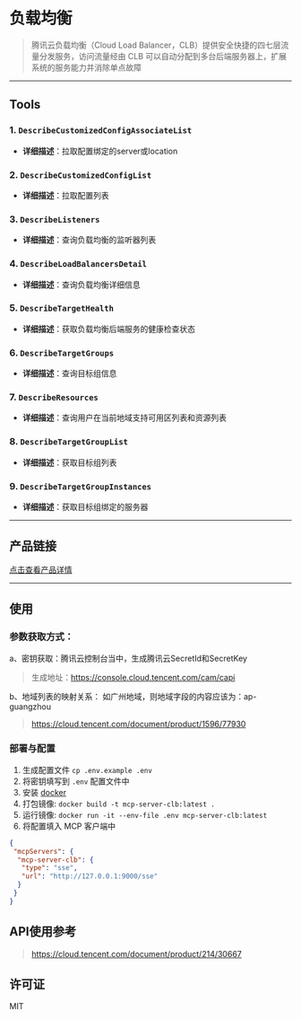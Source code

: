 # 负载均衡
> 腾讯云负载均衡（Cloud Load Balancer，CLB）提供安全快捷的四七层流量分发服务，访问流量经由 CLB 可以自动分配到多台后端服务器上，扩展系统的服务能力并消除单点故障

---

## Tools

### 1. `DescribeCustomizedConfigAssociateList`
- **详细描述**：拉取配置绑定的server或location

### 2. `DescribeCustomizedConfigList`
- **详细描述**：拉取配置列表

### 3. `DescribeListeners`
- **详细描述**：查询负载均衡的监听器列表

### 4. `DescribeLoadBalancersDetail`
- **详细描述**：查询负载均衡详细信息

### 5. `DescribeTargetHealth`
- **详细描述**：获取负载均衡后端服务的健康检查状态

### 6. `DescribeTargetGroups`
- **详细描述**：查询目标组信息

### 7. `DescribeResources`
- **详细描述**：查询用户在当前地域支持可用区列表和资源列表

### 8. `DescribeTargetGroupList`
- **详细描述**：获取目标组列表

### 9. `DescribeTargetGroupInstances`
- **详细描述**：获取目标组绑定的服务器

---

## 产品链接
[点击查看产品详情](https://cloud.tencent.com/product/clb)

---

## 使用


### 参数获取方式：

a、密钥获取：腾讯云控制台当中，生成腾讯云SecretId和SecretKey
> 生成地址：https://console.cloud.tencent.com/cam/capi

b、地域列表的映射关系：
如广州地域，则地域字段的内容应该为：ap-guangzhou
> https://cloud.tencent.com/document/product/1596/77930

### 部署与配置
1. 生成配置文件
   `cp .env.example .env`
2. 将密钥填写到 `.env` 配置文件中
3. 安装 [docker](https://www.docker.com/)
4. 打包镜像: `docker build -t mcp-server-clb:latest .`
5. 运行镜像: `docker run -it --env-file .env mcp-server-clb:latest`
6. 将配置填入 MCP 客户端中
```json
{
 "mcpServers": {
  "mcp-server-clb": {
   "type": "sse",
   "url": "http://127.0.0.1:9000/sse"
  }
 }
}
```

## API使用参考

>https://cloud.tencent.com/document/product/214/30667

## 许可证

MIT